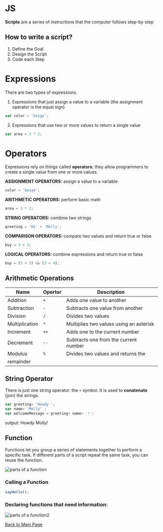# JS

**Scripts** are a series of instructions that the computer follows step-by-step

## How to write a script?

1. Define the Goal
2. Design the Script
3. Code each Step

# Expressions

There are two types of expressions.

1. Expressions that just assign a value to a variable (the assignment operator is the equal sign)

```javascript
var color = 'beige';
```

2. Expressions that use two or more values to return a single value

```javascript
var area = 3 * 2;
```

# Operators

Expressions rely on things called **operators**; they allow programmers to
create a single value from one or more values.

**ASSIGNMENT OPERATORS:** assign a value to a variable
```javascript
color = 'beige';
```

**ARITHMETIC OPERATORS:** perform basic math
```javascript
area = 3 * 2;
```

**STRING OPERATORS:** combine two strings
```javascript
greeting = 'Hi' + 'Molly';
```

**COMPARISON OPERATORS:** compare two values and return true or false
```javascript
buy = 3 > 5;
```

**LOGICAL OPERATORS:** combine expressions and return true or false
```javascript
buy = (5 > 3) && (2 < 4);
```
## Arithmetic Operations

| __Name__       | __Opertor__ | __Description__                       |
|----------------|-------------|---------------------------------------|
|Addition        |```+```      |Adds one value to another              |
|Subtraction     |```-```      |Subtracts one value from another       |
|Division        |```/```      |Divides two values                     |
|Multiplication  |```*```      |Multiplies two values using an asterisk|
|Increment       |```++```     |Adds one to the current number         |
|Decrement       |```--```     |Subtracts one from the current number   |
|Modulus         |```%```      |Divides two values and returns the
remainder          |


## String Operator

There is just one string operator: the ```+``` symbol.
It is used to **conatenate** (join) the strings.

```javascript
var greeting= 'Howdy ';
var name= 'Molly' ;
var welcomeMessage = greeting+ name+ '!';
```
output: Howdy Molly!

## Function

Functions let you group a series of statements together to perform a
specific task. If different parts of a script repeat the same task, you can
reuse the function.

![parts of a function](https://www.frontamentals.com/static/function-breakdown-e46e54ec2e0de641547f63411acb1d84-a3807.png "parts of a function")

### Calling a Function

```javascript
sayHello();
```
### Declaring functions that need information:

![parts of a function2](https://www.google.com/url?sa=i&source=images&cd=&ved=2ahUKEwj-6qzwncblAhXtGDQIHZqCCwcQjRx6BAgBEAQurl=https%3A%2F%2Fwww.frontamentals.com%2Ffunctions%2Fpsig=AOvVaw04ecKMtSoDHnU3gKtIau6t&ust=1572602202834369 "parts of func 2")

[Back to Main Page](https://daesystephens.github.io/learning-journal)